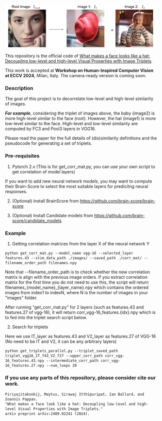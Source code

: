 ![](task.png)

This repository is the official code of
[What makes a face looks like a hat: Decoupling low-level and high-level Visual Properties with Image Triplets](https://arxiv.org/abs/2409.02241).

This work is accepted at **Workshop on Human-Inspired Computer Vision at ECCV 2024**, Milan, Italy.
The camera-ready version is coming soon.

### Description
The goal of this project is to decorrelate low-level and high-level similarity of images.

***For example***, considering the triplet of images above, the baby (image2) is more high-level similar to the face (root). However, the hat (image1) is more low-level similar to the face.
High-level and low-level similarity are computed by FC3 and Pool3 layers in VGG16.

Please read the paper for the full details of (dis)similarity definitions and the pseudocode for generating a set of triplets.

### Pre-requisites
1. Pytorch 2.x (This is for get_corr_mat.py, you can use your own script to get correlation of model layers)

If you want to add new neural network models, you may want to compute their Brain-Score to select the most suitable layers for predicitng neural responses.

2. (Optional) Install BrainScore from https://github.com/brain-score/brain-score

3. (Optional) Install Candidate models from https://github.com/brain-score/candidate_models


### Example
1. Getting correlation matrices from the layer X of the neural network Y 
```
python get_corr_mat.py --model_name vgg-16 --selected_layer features.43 --stim_data_path ./images/ --saved_path ./corr_mat/ --filename_order_path filenames.npy
```

Note that --filename_order_path is to check whether the new correlation matrix is align with the previous image orders. If you extract correlation matrix for the first time you do not need to use this, the script will return filenames_{model_name}_{layer_name}.npy which contains the ordered images from index1 to indexN, where N is the number of images in your "images" folder.


After running "get_corr_mat.py" for 2 layers (such as features.43 and features.27 of vgg-16), it will return corr_vgg-16_features.{idx}.npy which is to fed into the triplet search script below.

2. Search for triplets
   
Here we use IT_layer as features.43 and V2_layer as features.27 of VGG-16 (No need to be IT and V2, it can be any arbitrary layers)
```
python get_triplets_parallel.py --triplet_saved_path triplet_vgg16_IT_f43_V2_f27 --upper_corr_path corr_vgg-16_features.43.npy --intermediate_corr_path corr_vgg-16_features.27.npy --num_loops 20
```


### If you use any parts of this repository, please consider cite our work.

```
Piriyajitakonkij, Maytus, Sirawaj Itthipuripat, Ian Ballard, and Ioannis Pappas.
"What makes a face look like a hat: Decoupling low-level and high-level Visual Properties with Image Triplets."
arXiv preprint arXiv:2409.02241 (2024).
```

